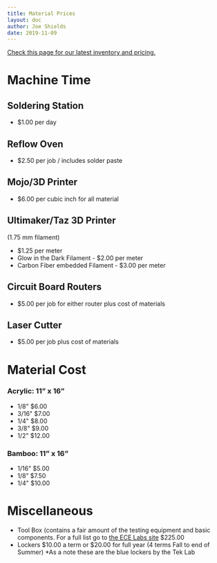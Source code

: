 ```yaml
---
title: Material Prices
layout: doc
author: Joe Shields
date: 2019-11-09
---
```


[Check this page for our latest inventory and pricing.][inventory]

# Machine Time
## Soldering Station
- $1.00 per day

## Reflow Oven
- $2.50 per job / includes solder paste 

## Mojo/3D Printer
- $6.00 per cubic inch for all material

## Ultimaker/Taz 3D Printer
(1.75 mm filament)  
- $1.25 per meter 
- Glow in the Dark Filament - $2.00 per meter
- Carbon Fiber embedded Filament - $3.00 per meter

## Circuit Board Routers
- $5.00 per job for either router plus cost of materials

## Laser Cutter
- $5.00 per job plus cost of materials

# Material Cost
### Acrylic: 11” x 16”
- 1/8" $6.00
- 3/16" $7.00
- 1/4" $8.00
- 3/8" $9.00
- 1/2" $12.00

### Bamboo:  11” x 16”
- 1/16" $5.00
- 1/8” $7.50
- 1/4" $10.00

# Miscellaneous

- Tool Box (contains a fair amount of the testing equipment and basic components. For a full list go to [the ECE Labs site][ECE Labs] $225.00
- Lockers $10.00 a term or $20.00 for full year (4 terms Fall to end of Summer) *As a note these are the blue lockers by the Tek Lab

[ECE Labs]: http://web.cecs.pdx.edu/~ecelab/
[inventory]: https://docs.google.com/spreadsheets/d/e/2PACX-1vSy2tACJnVOon0_VF75Fo0Aj-I5TJjd7ckUuy9WtD-kGMqwXkSLTKipag1j-d6NTOb_gN5wnvR9bneB/pubhtml
